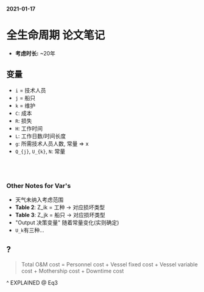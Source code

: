 **2021-01-17**
# 全生命周期 论文笔记

- **考虑时长:** ~20年

## 变量
- `i` = 技术人员
- `j` = 船只
- `k` = 维护
- `C`: 成本
- `R`: 损失
- `H`: 工作时间
- `L`: 工作日数/时间长度
- `g`: 所需技术人员人数, 常量 => x
- `Q_{j}`, `U_{k}`, `N`: 常量

<br/><br/>

### Other Notes for Var's
- 天气未纳入考虑范围
- **Table 2**: Z_ik = 工种 -> 对应损坏类型
- **Table 3**: Z_jk = 船只 -> 对应损坏类型
- "Output 决策变量" 随着常量变化(实则确定)
- `U_k`有三种...

## ?
> Total O&M cost = Personnel cost + Vessel fixed cost + Vessel variable cost + Mothership cost + Downtime cost

^ EXPLAINED @ Eq3